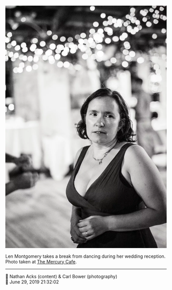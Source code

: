 ![Len Montgomery takes a break from dancing](assets/dbe0c9ea790ee4d8b706f0c84635d09d.webp)

Len Montgomery takes a break from dancing during her wedding reception. Photo taken at [The Mercury Cafe](http://mercurycafe.com/).

- - - -

<span aria-hidden="true">👥</span> Nathan Acks (content) & Carl Bower (photography)  
<span aria-hidden="true">📅</span> June 29, 2019 21:32:02
